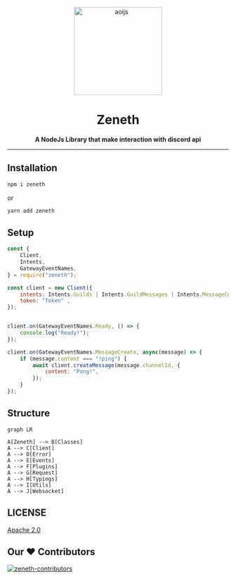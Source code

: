 <p align="center">
  <a href="https://aoi.js.org">
    <img width="200" src="./.github/assets/Zeneth.png" alt="aoijs">
  </a>
</p>

<h1 align="center">Zeneth</h1>

<div align="center">
  <b>A NodeJs Library that make interaction with discord api </b>
</div>

---

## Installation

```css
npm i zeneth
```
or
```css
yarn add zeneth
```

## Setup

```js
const {
    Client,
    Intents,
    GatewayEventNames,
} = require("zeneth");

const client = new Client({
    intents: Intents.Guilds | Intents.GuildMessages | Intents.MessageContent,
    token: "Token" ,
});


client.on(GatewayEventNames.Ready, () => {
    console.log("Ready!");
});

client.on(GatewayEventNames.MessageCreate, async(message) => {
    if (message.content === "!ping") {
        await client.createMessage(message.channelId, {
            content: "Pong!",
        });
    }
});
```

## Structure

```mermaid
graph LR

A[Zeneth] --> B[Classes]
A --> C[Client]
A --> D[Error]
A --> E[Events]
A --> F[Plugins]
A --> G[Request]
A --> H[Typings]
A --> I[Utils]
A --> J[Websocket]
```

## LICENSE

[Apache 2.0](./LICENSE)

## Our ♥️ Contributors

<a href="https://github.com/Akaruidevelopment/zeneth/graphs/contributors">
  <img src="https://contrib.rocks/image?repo=AkaruiDevelopment/zeneth"  alt="zeneth-contributors"/>
</a>
